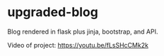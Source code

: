 # upgraded-blog
Blog rendered in flask plus jinja, bootstrap, and API.

Video of project: https://youtu.be/fLsSHcCMk2k
